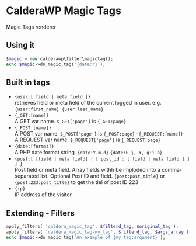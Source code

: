 CalderaWP Magic Tags
=======================
Magic Tags renderer

Using it
---------
```PHP
$magic = new calderawp\filter\magictag();
echo $magic->do_magic_tag('{date:r}');
```

Built in tags
-------------
- `{user:[ field | meta field ]}`<br>
retrieves field or meta field of the current logged in user. e.g. `{user:first_name} {user:last_name}`
- `{_GET:[name]}`<br>
A GET var name. `$_GET['page']` is `{_GET:page}` 
- `{_POST:[name]}`<br>
A POST var name. `$_POST['page']` is `{_POST:page}`
-`{_REQUEST:[name]}`<br>
A REQUEST var name. `$_REQUEST['page']` is `{_REQUEST:page}`
- `{date:[format]}`<br>
A PHP date format string. `{date:Y-m-d}` `{date:F j, Y, g:i a}`<br>
- `{post:[ [field | meta field] | [ post_id : [ field | meta field ] ] ] }`<br>
Post field or meta field. Array fields withh be imploded into a comma-separated list. Optional Post ID and field.
`{post:post_title}` or `{post:223:post_title}` to get the tiel of post ID 223
- `{ip}`<br>
IP address of the visitor

Extending - Filters
---------
```PHP
apply_filters( 'caldera_magic_tag', $filterd_tag, $original_tag );
apply_filters( 'caldera_magic_tag-my_tag', $filterd_tag, $args_array );
echo $magic->do_magic_tag('An example of {my_tag:argument}');
```

